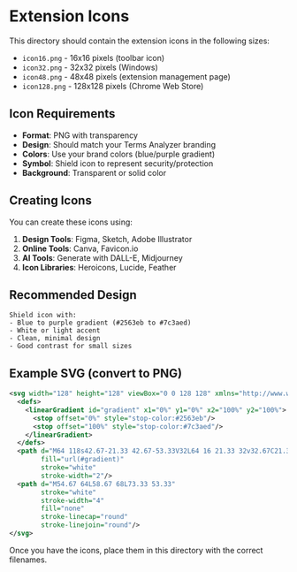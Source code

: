 # Extension Icons

This directory should contain the extension icons in the following sizes:

- `icon16.png` - 16x16 pixels (toolbar icon)
- `icon32.png` - 32x32 pixels (Windows)
- `icon48.png` - 48x48 pixels (extension management page)
- `icon128.png` - 128x128 pixels (Chrome Web Store)

## Icon Requirements

- **Format**: PNG with transparency
- **Design**: Should match your Terms Analyzer branding
- **Colors**: Use your brand colors (blue/purple gradient)
- **Symbol**: Shield icon to represent security/protection
- **Background**: Transparent or solid color

## Creating Icons

You can create these icons using:

1. **Design Tools**: Figma, Sketch, Adobe Illustrator
2. **Online Tools**: Canva, Favicon.io
3. **AI Tools**: Generate with DALL-E, Midjourney
4. **Icon Libraries**: Heroicons, Lucide, Feather

## Recommended Design

```
Shield icon with:
- Blue to purple gradient (#2563eb to #7c3aed)
- White or light accent
- Clean, minimal design
- Good contrast for small sizes
```

## Example SVG (convert to PNG)

```svg
<svg width="128" height="128" viewBox="0 0 128 128" xmlns="http://www.w3.org/2000/svg">
  <defs>
    <linearGradient id="gradient" x1="0%" y1="0%" x2="100%" y2="100%">
      <stop offset="0%" style="stop-color:#2563eb"/>
      <stop offset="100%" style="stop-color:#7c3aed"/>
    </linearGradient>
  </defs>
  <path d="M64 118s42.67-21.33 42.67-53.33V32L64 16 21.33 32v32.67C21.33 96.67 64 118 64 118z" 
        fill="url(#gradient)" 
        stroke="white" 
        stroke-width="2"/>
  <path d="M54.67 64L58.67 68L73.33 53.33" 
        stroke="white" 
        stroke-width="4" 
        fill="none" 
        stroke-linecap="round" 
        stroke-linejoin="round"/>
</svg>
```

Once you have the icons, place them in this directory with the correct filenames.
